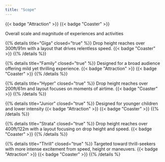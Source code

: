 ```yaml
---
title: "Scope"
---
```


{{< badge "Attraction" >}}
{{< badge "Coaster" >}}


Overall scale and magnitude of experiences and activities

{{% details title="Giga" closed="true" %}}
Drop height reaches over 300ft/91m with a layout that drives relentless speed.
{{< badge "Coaster" >}}
{{% /details %}}

{{% details title="Family" closed="true" %}}
Designed for a broad audience offering mild yet thrilling experience.
{{< badge "Attraction" >}}
{{< badge "Coaster" >}}
{{% /details %}}

{{% details title="Hyper" closed="true" %}}
Drop height reaches over 200ft/61m and layout focuses on moments of airtime.
{{< badge "Coaster" >}}
{{% /details %}}

{{% details title="Junior" closed="true" %}}
Designed for younger children and lower intensity
{{< badge "Attraction" >}}
{{< badge "Coaster" >}}
{{% /details %}}

{{% details title="Strata" closed="true" %}}
Drop height reaches over 400ft/122m with a layout focusing on drop height and speed.
{{< badge "Coaster" >}}
{{% /details %}}

{{% details title="Thrill" closed="true" %}}
Targeted toward thrill-seekers with more intense excitement from speed, height or maneuvers.
{{< badge "Attraction" >}}
{{< badge "Coaster" >}}
{{% /details %}
